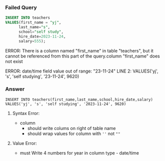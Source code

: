 ### Failed Query

```sql
INSERT INTO teachers
VALUES(first_name = "yj",
	  last_name="s",
	  school="self study",
	  hire_date=2023-11-24,
	  salary=555);
```

ERROR: There is a column named "first_name" in table "teachers", but it cannot be referenced from this part of the query.column "first_name" does not exist

ERROR: date/time field value out of range: "23-11-24"
LINE 2: VALUES('yj', 's', 'self studying', '23-11-24', 9620)

### Answer

```
INSERT INTO teachers(first_name,last_name,school,hire_date,salary)
VALUES('yj', 's', 'self studying', '2023-11-24', 9620)
```

1. Syntax Error:

   - column
     - should write colums on right of table name
     - should wrap values for column with `''` not `""`

2. Value Error:

   - must Write 4 numbers for year in column type - date/time
